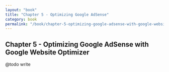 ```yaml
---
layout: "book"
title: "Chapter 5 - Optimizing Google AdSense"
category: book
permalink: "/book/chapter-5-optimizing-google-adsense-with-google-website-optimizer"
---
```

## Chapter 5 - Optimizing Google AdSense with Google Website Optimizer

@todo write
